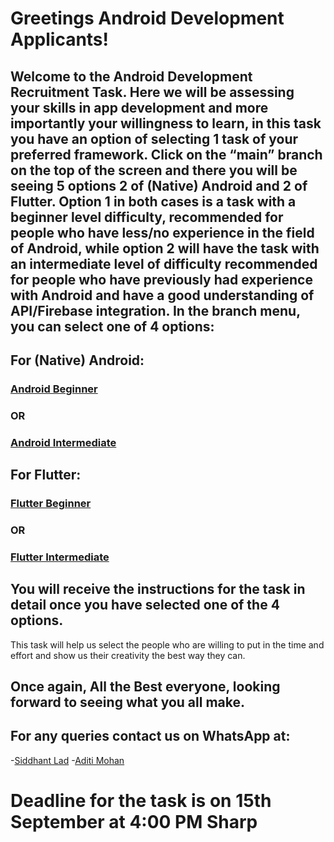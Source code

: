 # Greetings Android Development Applicants!
## Welcome to the Android Development Recruitment Task. Here we will be assessing your skills in app development and more importantly your willingness to learn, in this task you have an option of selecting 1 task of your preferred framework. Click on the “main” branch on the top of the screen and there you will be seeing 5 options 2 of (Native) Android and 2 of Flutter. Option 1 in both cases is a task with a beginner level difficulty, recommended for people who have less/no experience in the field of Android, while option 2 will have the task with an intermediate level of difficulty recommended for people who have previously had experience with Android and have a good understanding of API/Firebase integration. In the branch menu, you can select one of 4 options:
## For (Native) Android:
### [Android Beginner]()
### <b>OR</b>
### [Android Intermediate]()


## For Flutter:
### [Flutter Beginner]()
### <b>OR</b>
### [Flutter Intermediate]()

## You will receive the instructions for the task in detail once you have selected one of the 4 options.
This task will help us select the people who are willing to put in the time and effort and show us their creativity the best way they can. 

## Once again, All the Best everyone, looking forward to seeing what you all make.

## For any queries contact us on WhatsApp at:
-[Siddhant Lad](https://wa.me/9082003007)
-[Aditi Mohan](https://wa.me/9702939340)

# Deadline for the task is on 15th September at 4:00 PM Sharp




